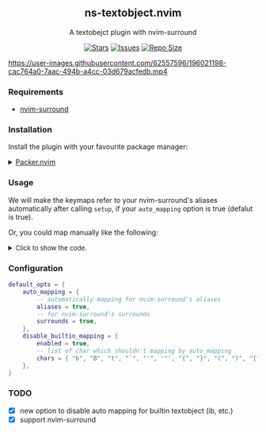 <p align="center">
  <h2 align="center">ns-textobject.nvim</h2>
</p>

<p align="center">
	A textobejct plugin with nvim-surround
</p>

<p align="center">
	<a href="https://github.com/XXiaoA/ns-textobject.nvim/stargazers">
		<img alt="Stars" src="https://img.shields.io/github/stars/XXiaoA/ns-textobject.nvim?style=for-the-badge&logo=starship&color=C9CBFF&logoColor=D9E0EE&labelColor=302D41"></a>
	<a href="https://github.com/XXiaoA/ns-textobject.nvim/issues">
		<img alt="Issues" src="https://img.shields.io/github/issues/XXiaoA/ns-textobject.nvim?style=for-the-badge&logo=bilibili&color=F5E0DC&logoColor=D9E0EE&labelColor=302D41"></a>
	<a href="https://github.com/XXiaoA/ns-textobject.nvim">
		<img alt="Repo Size" src="https://img.shields.io/github/repo-size/XXiaoA/ns-textobject.nvim?color=%23DDB6F2&label=SIZE&logo=codesandbox&style=for-the-badge&logoColor=D9E0EE&labelColor=302D41"/></a>
</p>

https://user-images.githubusercontent.com/62557596/196021198-cac764a0-7aac-494b-a4cc-03d679acfedb.mp4


### Requirements

- [nvim-surround](https://github.com/kylechui/nvim-surround)


### Installation

Install the plugin with your favourite package manager:

<details>
	<summary><a href="https://github.com/wbthomason/packer.nvim">Packer.nvim</a></summary>

```lua
use({
    "XXiaoA/ns-textobject.nvim",
    after = "nvim-surround",
    config = function()
        require("ns-textobject").setup({
            -- your configuration here
            -- or just left empty to use defaluts
        })
    end
})
```
</details>


### Usage

We will make the keymaps refer to your nvim-surround's aliases automatically after calling `setup`, if your `auto_mapping` option is true (defalut is true). <br>

Or, you could map manually like the following:

<details>
<summary><font size="2" color="">Click to show the code.</font></summary>

```lua
local nstextobject = require("ns-textobject")

vim.keymap.set({ "x", "o" }, "aq", function()
    -- q means the alias of nvim-surround
    -- a means around or i means inside
    nstextobject.create_textobj("q", "a")
end, { desc = "around the quote" })
vim.keymap.set({ "x", "o" }, "iq", function()
    nstextobject.create_textobj("q", "i")
end, { desc = "inside the quote" })
```
</details>


### Configuration
```lua
default_opts = {
    auto_mapping = {
        -- automatically mapping for nvim-surround's aliases
        aliases = true,
        -- for nvim-surround's surrounds
        surrounds = true,
    },
    disable_builtin_mapping = {
        enabled = true,
        -- list of char which shouldn't mapping by auto_mapping
        chars = { "b", "B", "t", "`", "'", '"', "{", "}", "(", ")", "[", "]", "<", ">" },
    },
}
```


### TODO
- [x] new option to disable auto mapping for builtin textobject (ib, etc.)
- [x] support nvim-surround
